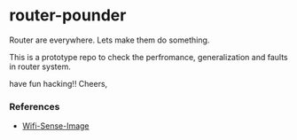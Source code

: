 # router-pounder

Router are everywhere. Lets make them do something.

This is a prototype repo to check the perfromance, generalization and faults in router system.

have fun hacking!! Cheers,


### References
- [Wifi-Sense-Image](https://mrereports.substack.com/p/your-wifi-can-see-you)

